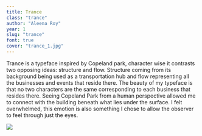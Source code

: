 ```yaml
---
title: Trance
class: "trance"
author: "Aleena Roy"
year: 1
slug: "trance"
font: true
cover: "trance_1.jpg"
---
```


Trance is a typeface inspired by Copeland park, character wise it contrasts two opposing ideas: structure and flow. Structure coming from its background being used as a transportation hub and flow representing all the businesses and events that reside there. The beauty of my typeface is that no two characters are the same corresponding to each business that resides there. Seeing Copeland Park from a human perspective allowed me to connect with the building beneath what lies under the surface. I felt overwhelmed, this emotion is also something I chose to allow the observer to feel through just the eyes.

![](/images/trance_1.jpg)

